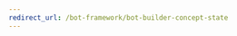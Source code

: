 ```yaml
---
redirect_url: /bot-framework/bot-builder-concept-state
---
```



<!--
# Dialog state

Dialogs are an approach to implementing multi-turn conversation logic, and as such, they are an example of a feature in the SDK that relies on persisted state across. 

A Dialog based bot typically holds a DialogSet collection as a member variable in its bot implementation. The DialogSet is created with a handle to an object called an Accessor. 

The Accessor is the central concept in the SDK state model. An Accessor implements the IStatePropertyAccessor interface, which means it must provide implementations for the Get, Set and Delete methods. To create an Accessor, you provide it a property name. 

The code that uses the Accessor can call its Get, Set and Delete methods knowing these will refer to a property of that name. When a higher-level component requires some state persistence, it should use the Accessor. 
This way different scenarios can bring their implementations of state storage, but still, make use of the same higher-level code. For example, the Dialogs make use of the Accessor, and that is their only way of accessing the persisted state.

![dialog state](media/bot-builder-dialog-state.png)

When the bot’s OnTurn is called the bot will initialize the Dialog subsystem by calling CreateContext on the DialogSet. The creation of a DialogContext requires state, so the DialogSet uses its Accessor to Get the appropriate dialog state JSON. The SDK provides an implementation of the Accessor in the shape of the BotState class. Applications that intend to leverage the state implementation can subclass BotState and so inherit an implementation of the Accessor. There are two subclasses of BotState included in the SDK:

- UserState
- ConversationState

UserState and ConversationState use keys for underlying storage. The key is passed down to the physical storage. Logically, the key acts as a namespace for the property named by the Accessor. The BotState implementation internally uses the inbound Activity on the TurnContext to dynamically generate the storage key it uses.

- The UserState creates a key using the Channel Id and From Id. For example, _{Activity.ChannelId}/conversations/{Activity.From.Id}#DialogState_
- The ConversationState creates a key using the Channel Id and the Conversation Id. For example, _{Activity.ChannelId}/users/{Activity.Conversation.Id}#YourPropertyName_

An application needs to provide an Accessor, and the binding to the appropriate dynamically created storage key and property name all happen behind the scenes. The BotState’s implementation of the Accessor includes some optimizations: 

- The first optimization is a cached and lazy load. A Load on the actual storage implementation is deferred until the first Get to the Accessor is called, and the result of that Load is held in a cache. A reference to this cache is added to the TurnContext, using a key provided by the corresponding BotState. So the cache corresponding to the UserState will be held in a field called “UserState” and the cache corresponding to the ConversationState is held in a field called “ConversationState.” Calls to the various Accessor objects are handed the TurnContext and so can go and fetch the appropriate cache.

- The second optimization is that the BotState class contains logic to determine whether any changes have been made on the state. Only if changes have been made does it execute an actual Save operation on the underlying storage.

- The third optimization within the BotState implementation is in a class called BotStateSet. The BotStateSet is a collection of BotState objects that delegates a call on its SaveChanges method to every member of the collection in parallel.

It is significant that the SaveChanges call on BotState is not part of the IStatePropertyAccessor interface. The reason is that SaveChanges is a particular optimization of the BotState implementation rather than a core aspect of the model. Specifically, code such as the Dialogs know nothing of BotState, let alone SaveChanges. In fact, the code of Dialogs is only coupled to the Accessor. The intention is that the SaveChanges method should be called outside of the Dialog system after its execution has completed. For example, as shown in the diagram, it can be called from within the bot’s OnTurn method.

It is important to note that the BotState implementation brings with it some specific semantics. Notably, it supports a “last write wins” behavior whereby the last write will stamp over the previously written state. This may work just fine for many applications but has implications, particularly in scale-out scenarios where there may be some level of concurrency in play. If this is a concern, the answer is to implement your own Accessor and pass that into the Dialog. There are many alternative approaches, for example, a solution might choose to leverage the eTag condition popular on cloud storage services such as Azure Storage. In this case, the solution would probably be implementing other important parts. For example, it might be buffering outbound Activities and only sending them following a successful Save operation. The important point to note is that this behavior is not the behavior of the BotState implementation but something an application would provide and plug in at the Accessor level.

The BotState implementation itself has a pluggable storage model. This follows a simple Load/Save pattern, and the SDK provides two alternative implementations for production. One for Azure Storage and the other for CosmosDB, and an in-memory implementation for testing purposes. The important thing to note here, however, is that the semantics of “last write wins” are in dictated by the BotState implementation.

## Handling state in middleware
The diagram above shows a call to SaveAllChanges that happens at the end of bot’s OnTurn. Here is that same diagram with focus on the call.

![state middleware issues](media/bot-builder-dialog-state-problem.png)

The problem with this approach is that any state updates made from some custom middleware that happens after the bot’s OnTurn method has returned will not be saved to durable storage. The solution is to move the call to SaveAllChanges to after the custom middleware has completed by adding AutoSaveChangesMiddleware to the end of the middleware stack. The execution is shown below.

![state middleware solution](media/bot-builder-dialog-state-solution.png)

## Additional resources
For more details, refer to the Bot Framework SDK on GitHub [[C#](https://github.com/Microsoft/BotBuilder-dotnet) | [JavaScript](https://github.com/Microsoft/BotBuilder-js)].
-->
